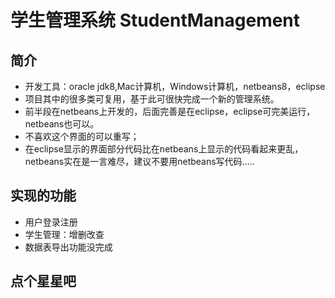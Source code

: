 # 学生管理系统 StudentManagement

## 简介
* 开发工具：oracle jdk8,Mac计算机，Windows计算机，netbeans8，eclipse
* 项目其中的很多类可复用，基于此可很快完成一个新的管理系统。
* 前半段在netbeans上开发的，后面完善是在eclipse，eclipse可完美运行，netbeans也可以。
* 不喜欢这个界面的可以重写；
* 在eclipse显示的界面部分代码比在netbeans上显示的代码看起来更乱，netbeans实在是一言难尽，建议不要用netbeans写代码.....

## 实现的功能
* 用户登录注册
* 学生管理：增删改查
* 数据表导出功能没完成

## 点个星星吧
